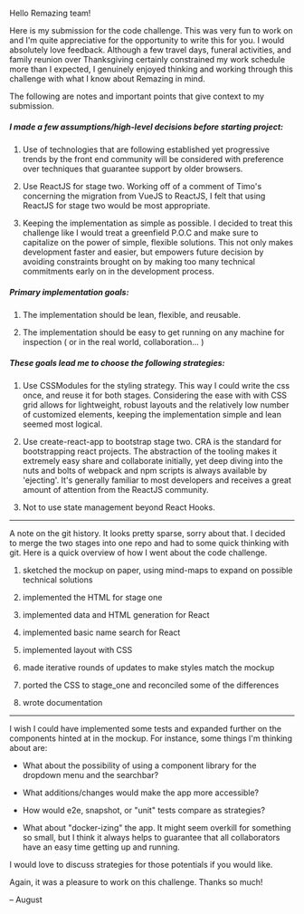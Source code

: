 Hello Remazing team!

Here is my submission for the code challenge. This was very fun to work on and I'm quite appreciative for the opportunity to write this for you. I would absolutely love feedback. Although a few travel days, funeral activities, and family reunion over Thanksgiving certainly constrained my work schedule more than I expected, I genuinely enjoyed thinking and working through this challenge with what I know about Remazing in mind.

The following are notes and important points that give context to my submission.

##### I made a few assumptions/high-level decisions before starting project:

  1. Use of technologies that are following established yet progressive trends by the front end community will be considered with preference over techniques that guarantee support by older browsers.

  2. Use ReactJS for stage two. Working off of a comment of Timo's concerning the migration from VueJS to ReactJS, I felt that using ReactJS for stage two would be most appropriate.

  3. Keeping the implementation as simple as possible. I decided to treat this challenge like I would treat a greenfield P.O.C and make sure to capitalize on the power of simple, flexible solutions. This not only makes development faster and easier, but empowers future decision by avoiding constraints brought on by making too many technical commitments early on in the development process.

##### Primary implementation goals:

  1. The implementation should be lean, flexible, and reusable.

  2. The implementation should be easy to get running on any machine for inspection ( or in the real world, collaboration... )

##### These goals lead me to choose the following strategies:

  1. Use CSSModules for the styling strategy. This way I could write the css once, and reuse it for both stages. Considering the ease with with CSS grid allows for lightweight, robust layouts and the relatively low number of customized elements, keeping the implementation simple and lean seemed most logical.

  2. Use create-react-app to bootstrap stage two. CRA is the standard for bootstrapping react projects. The abstraction of the tooling makes it extremely easy share and collaborate initially, yet deep diving into the nuts and bolts of webpack and npm scripts is always available by 'ejecting'. It's generally familiar to most developers and receives a great amount of attention from the ReactJS community.

  3. Not to use state management beyond React Hooks.

----

A note on the git history. It looks pretty sparse, sorry about that. I decided to merge the two stages into one repo and had to some quick thinking with git. Here is a quick overview of how I went about the code challenge.

1. sketched the mockup on paper, using mind-maps to expand on possible technical solutions

2. implemented the HTML for stage one

3. implemented data and HTML generation for React

4. implemented basic name search for React

4. implemented layout with CSS

5. made iterative rounds of updates to make styles match the mockup

6. ported the CSS to stage_one and reconciled some of the differences

7. wrote documentation

----

I wish I could have implemented some tests and expanded further on the components hinted at in the mockup. For instance, some things I'm thinking about are:

  - What about the possibility of using a component library for the dropdown menu and the searchbar?

  - What additions/changes would make the app more accessible?

  - How would e2e, snapshot, or "unit" tests compare as strategies?

  - What about "docker-izing" the app. It might seem overkill for something so small, but I think it always helps to guarantee that all collaborators have an easy time getting up and running.

I would love to discuss strategies for those potentials if you would like.

Again, it was a pleasure to work on this challenge. Thanks so much!

– August